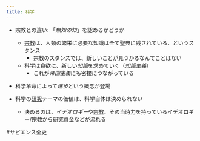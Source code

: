 ```yaml
---
title: 科学
---
```


* 宗教との違い: 「*無知の知*」を認めるかどうか
  
  * [宗教](%E5%AE%97%E6%95%99.md)は、人類の繁栄に必要な知識は全て聖典に残されている、というスタンス
    * 宗教のスタンスでは、新しいことが見つかるなんてことはない
  * 科学は貪欲に、新しい*知識*を求めていく（*知識主義*）
    * これが*帝国主義*にも密接につながっている
* 科学革命によって*進歩*という概念が登場

* 科学の[研究](%E7%A0%94%E7%A9%B6.md)テーマの価値は、科学自体は決められない
  
  * 決めるのは、*イデオロギー*や[宗教](%E5%AE%97%E6%95%99.md)、その当時力を持っているイデオロギー/宗教から研究資金などが流れる

\#サピエンス全史

